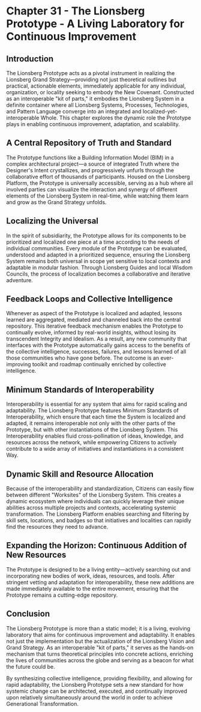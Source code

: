 # Chapter 31 - The Lionsberg Prototype - A Living Laboratory for Continuous Improvement

## Introduction

The Lionsberg Prototype acts as a pivotal instrument in realizing the Lionsberg Grand Strategy—providing not just theoretical outlines but practical, actionable elements, immediately applicable for any individual, organization, or locality seeking to embody the New Covenant. Constructed as an interoperable "kit of parts," it embodies the Lionsberg System in a definite container where all Lionsberg Systems, Processes, Technologies, and Pattern Language converge into an integrated and localized-yet-interoperable Whole. This chapter explores the dynamic role the Prototype plays in enabling continuous improvement, adaptation, and scalability.

## A Central Repository of Truth and Standard

The Prototype functions like a Building Information Model (BIM) in a complex architectural project—a source of integrated Truth where the Designer's Intent crystallizes, and progressively unfurls through the collaborative effort of thousands of participants. Housed on the Lionsberg Platform, the Prototype is universally accessible, serving as a hub where all involved parties can visualize the interaction and synergy of different elements of the Lionsberg System in real-time, while watching them learn and grow as the Grand Strategy unfolds.

## Localizing the Universal

In the spirit of subsidiarity, the Prototype allows for its components to be prioritized and localized one piece at a time according to the needs of individual communities. Every module of the Prototype can be evaluated, understood and adapted in a prioritized sequence, ensuring the Lionsberg System remains both universal in scope yet sensitive to local contexts and adaptable in modular fashion. Through Lionsberg Guides and local Wisdom Councils, the process of localization becomes a collaborative and iterative adventure.

## Feedback Loops and Collective Intelligence

Whenever as aspect of the Prototype is localized and adapted, lessons learned are aggregated, mediated and channeled back into the central repository. This iterative feedback mechanism enables the Prototype to continually evolve, informed by real-world insights, without losing its transcendent Integrity and Idealism. As a result, any new community that interfaces with the Prototype automatically gains access to the benefits of the collective intelligence, successes, failures, and lessons learned of all those communities who have gone before. The outcome is an ever-improving toolkit and roadmap continually enriched by collective intelligence.

## Minimum Standards of Interoperability

Interoperability is essential for any system that aims for rapid scaling and adaptability. The Lionsberg Prototype features Minimum Standards of Interoperability, which ensure that each time the System is localized and adapted, it remains interoperable not only with the other parts of the Prototype, but with other instantiations of the Lionsberg System. This Interoperability enables fluid cross-pollination of ideas, knowledge, and resources across the network, while empowering Citizens to actively contribute to a wide array of initiatives and instantiations in a consistent Way. 

## Dynamic Skill and Resource Allocation

Because of the interoperability and standardization, Citizens can easily flow between different "Worksites" of the Lionsberg System. This creates a dynamic ecosystem where individuals can quickly leverage their unique abilities across multiple projects and contexts, accelerating systemic transformation. The Lionsberg Platform enables searching and filtering by skill sets, locations, and badges so that initiatives and localities can rapidly find the resources they need to advance. 

## Expanding the Horizon: Continuous Addition of New Resources

The Prototype is designed to be a living entity—actively searching out and incorporating new bodies of work, ideas, resources, and tools. After stringent vetting and adaptation for interoperability, these new additions are made immediately available to the entire movement, ensuring that the Prototype remains a cutting-edge repository.

## Conclusion

The Lionsberg Prototype is more than a static model; it is a living, evolving laboratory that aims for continuous improvement and adaptability. It enables not just the implementation but the actualization of the Lionsberg Vision and Grand Strategy. As an interoperable "kit of parts," it serves as the hands-on mechanism that turns theoretical principles into concrete actions, enriching the lives of communities across the globe and serving as a beacon for what the future could be.

By synthesizing collective intelligence, providing flexibility, and allowing for rapid adaptability, the Lionsberg Prototype sets a new standard for how systemic change can be architected, executed, and continually improved upon relatively simultaneously around the world in order to achieve Generational Transformation. 

